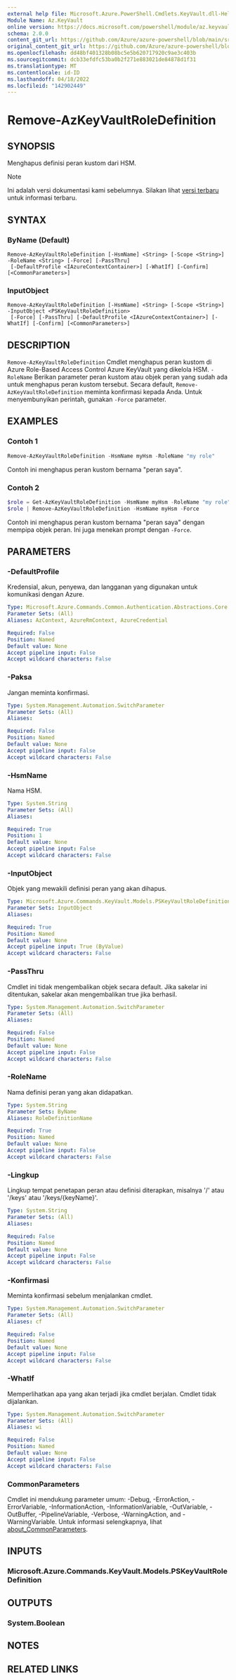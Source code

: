 ```yaml
---
external help file: Microsoft.Azure.PowerShell.Cmdlets.KeyVault.dll-Help.xml
Module Name: Az.KeyVault
online version: https://docs.microsoft.com/powershell/module/az.keyvault/remove-azkeyvaultroledefinition
schema: 2.0.0
content_git_url: https://github.com/Azure/azure-powershell/blob/main/src/KeyVault/KeyVault/help/Remove-AzKeyVaultRoleDefinition.md
original_content_git_url: https://github.com/Azure/azure-powershell/blob/main/src/KeyVault/KeyVault/help/Remove-AzKeyVaultRoleDefinition.md
ms.openlocfilehash: dd48bf401328b08bc5e5b620717920c9ae3c403b
ms.sourcegitcommit: dcb33efdfc53ba0b2f271e883021de84878d1f31
ms.translationtype: MT
ms.contentlocale: id-ID
ms.lasthandoff: 04/18/2022
ms.locfileid: "142902449"
---
```

# Remove-AzKeyVaultRoleDefinition

## SYNOPSIS
Menghapus definisi peran kustom dari HSM.

> [!NOTE]
>Ini adalah versi dokumentasi kami sebelumnya. Silakan lihat [versi terbaru](/powershell/module/az.keyvault/remove-azkeyvaultroledefinition) untuk informasi terbaru.

## SYNTAX

### ByName (Default)
```
Remove-AzKeyVaultRoleDefinition [-HsmName] <String> [-Scope <String>] -RoleName <String> [-Force] [-PassThru]
 [-DefaultProfile <IAzureContextContainer>] [-WhatIf] [-Confirm] [<CommonParameters>]
```

### InputObject
```
Remove-AzKeyVaultRoleDefinition [-HsmName] <String> [-Scope <String>] -InputObject <PSKeyVaultRoleDefinition>
 [-Force] [-PassThru] [-DefaultProfile <IAzureContextContainer>] [-WhatIf] [-Confirm] [<CommonParameters>]
```

## DESCRIPTION
`Remove-AzKeyVaultRoleDefinition` Cmdlet menghapus peran kustom di Azure Role-Based Access Control Azure KeyVault yang dikelola HSM.
`-RoleName` Berikan parameter peran kustom atau objek peran yang sudah ada untuk menghapus peran kustom tersebut.
Secara default, `Remove-AzKeyVaultRoleDefinition` meminta konfirmasi kepada Anda.
Untuk menyembunyikan perintah, gunakan `-Force` parameter.

## EXAMPLES

### Contoh 1

```powershell
Remove-AzKeyVaultRoleDefinition -HsmName myHsm -RoleName "my role"
```

Contoh ini menghapus peran kustom bernama "peran saya".

### Contoh 2

```powershell
$role = Get-AzKeyVaultRoleDefinition -HsmName myHsm -RoleName "my role"
$role | Remove-AzKeyVaultRoleDefinition -HsmName myHsm -Force
```

Contoh ini menghapus peran kustom bernama "peran saya" dengan mempipa objek peran. Ini juga menekan prompt dengan `-Force`.

## PARAMETERS

### -DefaultProfile
Kredensial, akun, penyewa, dan langganan yang digunakan untuk komunikasi dengan Azure.

```yaml
Type: Microsoft.Azure.Commands.Common.Authentication.Abstractions.Core.IAzureContextContainer
Parameter Sets: (All)
Aliases: AzContext, AzureRmContext, AzureCredential

Required: False
Position: Named
Default value: None
Accept pipeline input: False
Accept wildcard characters: False
```

### -Paksa
Jangan meminta konfirmasi.

```yaml
Type: System.Management.Automation.SwitchParameter
Parameter Sets: (All)
Aliases:

Required: False
Position: Named
Default value: None
Accept pipeline input: False
Accept wildcard characters: False
```

### -HsmName
Nama HSM.

```yaml
Type: System.String
Parameter Sets: (All)
Aliases:

Required: True
Position: 1
Default value: None
Accept pipeline input: False
Accept wildcard characters: False
```

### -InputObject
Objek yang mewakili definisi peran yang akan dihapus.

```yaml
Type: Microsoft.Azure.Commands.KeyVault.Models.PSKeyVaultRoleDefinition
Parameter Sets: InputObject
Aliases:

Required: True
Position: Named
Default value: None
Accept pipeline input: True (ByValue)
Accept wildcard characters: False
```

### -PassThru
Cmdlet ini tidak mengembalikan objek secara default.
Jika sakelar ini ditentukan, sakelar akan mengembalikan true jika berhasil.

```yaml
Type: System.Management.Automation.SwitchParameter
Parameter Sets: (All)
Aliases:

Required: False
Position: Named
Default value: None
Accept pipeline input: False
Accept wildcard characters: False
```

### -RoleName
Nama definisi peran yang akan didapatkan.

```yaml
Type: System.String
Parameter Sets: ByName
Aliases: RoleDefinitionName

Required: True
Position: Named
Default value: None
Accept pipeline input: False
Accept wildcard characters: False
```

### -Lingkup
Lingkup tempat penetapan peran atau definisi diterapkan, misalnya '/' atau '/keys' atau '/keys/{keyName}'.

```yaml
Type: System.String
Parameter Sets: (All)
Aliases:

Required: False
Position: Named
Default value: None
Accept pipeline input: False
Accept wildcard characters: False
```

### -Konfirmasi
Meminta konfirmasi sebelum menjalankan cmdlet.

```yaml
Type: System.Management.Automation.SwitchParameter
Parameter Sets: (All)
Aliases: cf

Required: False
Position: Named
Default value: None
Accept pipeline input: False
Accept wildcard characters: False
```

### -WhatIf
Memperlihatkan apa yang akan terjadi jika cmdlet berjalan.
Cmdlet tidak dijalankan.

```yaml
Type: System.Management.Automation.SwitchParameter
Parameter Sets: (All)
Aliases: wi

Required: False
Position: Named
Default value: None
Accept pipeline input: False
Accept wildcard characters: False
```

### CommonParameters
Cmdlet ini mendukung parameter umum: -Debug, -ErrorAction, -ErrorVariable, -InformationAction, -InformationVariable, -OutVariable, -OutBuffer, -PipelineVariable, -Verbose, -WarningAction, and -WarningVariable. Untuk informasi selengkapnya, lihat [about_CommonParameters](http://go.microsoft.com/fwlink/?LinkID=113216).

## INPUTS

### Microsoft.Azure.Commands.KeyVault.Models.PSKeyVaultRoleDefinition

## OUTPUTS

### System.Boolean

## NOTES

## RELATED LINKS

